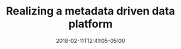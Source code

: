 ---
title: Realizing a metadata driven data platform
date: 2018-02-11T12:41:05-05:00
description: >
  Design and implementation of a data platform for the Shared Service Center (SSC), which is part of TBI. The SSC provides IT services to 17 companies in the construction and infrastructure sectors. 
  Given the large number of data sources (hundreds) that needed to be integrated into the data platform, I developed and designed a metadata-driven solution to solve this problem. I set up CI/CD, defined the development standard, trained the client's staff, and migrated the SSIS functionality to Azure Data Factory.
tags:
  - Azure Data Factory
  - Azure SQL Databases with SQL pools
  - Azure Blob Storage
  - Azure DevOps
duration: 4
client: TBI
role: Data Engineer
weight: 16
---